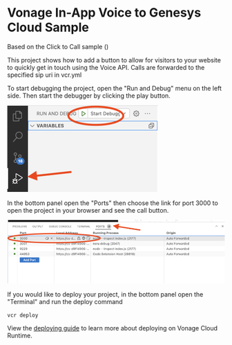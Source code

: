 # Vonage In-App Voice to Genesys Cloud Sample

Based on the Click to Call sample ()

This project shows how to add a button to allow for visitors to your website to quickly get in touch using the Voice API.
Calls are forwarded to the specified sip uri in vcr.yml

To start debugging the project, open the "Run and Debug" menu on the left side. Then start the debugger by clicking the play button.

![Starting the debugger in the online workspace](debug.png)

In the bottom panel open the "Ports" then choose the link for port 3000 to open the project in your browser and see the call button.

![Opening the project link in the online workspace](cc.png)

If you would like to deploy your project, in the bottom panel open the "Terminal" and run the deploy command

```
vcr deploy
```

View the [deploying guide](https://developer.vonage.com/vcr/guides/deploying) to learn more about deploying on Vonage Cloud Runtime.